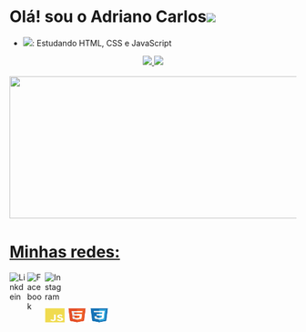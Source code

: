 # Olá! sou o Adriano Carlos<img src="https://github.com/TheDudeThatCode/TheDudeThatCode/blob/master/Assets/Mario_Hello_Big.gif" width="30px">

- <p><img src="https://github.com/TheDudeThatCode/TheDudeThatCode/blob/master/Assets/Developer.gif?raw=true" width="30px">: Estudando HTML, CSS e JavaScript</p>

<div align="center">
  <a href="https://github.com/Adrianocode19">
   <img height="150em" src="https://github-readme-stats.vercel.app/api?username=Adrianocode19&show_icons=true&theme=dark&include_all_commits=true&count_private=true"/>
   <img height="150em" src="https://github-readme-stats.vercel.app/api/top-langs/?username=Adrianocode19&layout=compact&langs_count=16&theme=dark"/>  
</div><br>
  
<img height="250" width="1200" src="https://raw.githubusercontent.com/Adrianocode19/Adrianocode19/89d471bde7d2b9451f50aa70a2fcb6a9055cb9b8/gifcidade.gif">
  
<div>
  
  # Minhas redes:

  <a href="https://www.linkedin.com/in/adriano-carlos-texeira-ba4a40262/">
    <img align="left" alt="Linkdein" width="31px" src="https://joaopaulovieira.dev/img_github/github_readme/linkedin.svg" />
  </a>

  <a href="https://api.whatsapp.com/send?phone=5567992539374">
    <img align="left" alt="Facebook" width="31px" src="https://joaopaulovieira.dev/img_github/github_readme/whatsapp.svg" />
  </a>

  <a href="https://www.instagram.com/adriano_t3/">
    <img align="left" alt="Instagram" width="31px" src="https://joaopaulovieira.dev/img_github/github_readme/instagram.svg" />
  </a>
</div><br>
  
##
  
<div style="display: inline_block"><br>
  <img align="center" alt="Adri-Js" height="25" width="35" src="https://raw.githubusercontent.com/devicons/devicon/master/icons/javascript/javascript-plain.svg">
  <img align="center" alt="Adri-HTML" height="25" width="35" src="https://raw.githubusercontent.com/devicons/devicon/master/icons/html5/html5-original.svg">
  <img align="center" alt="Adri-CSS" height="25" width="35" src="https://raw.githubusercontent.com/devicons/devicon/master/icons/css3/css3-original.svg">
</div>
